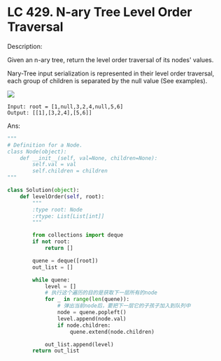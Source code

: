
# LC 429. N-ary Tree Level Order Traversal

 Description: 
 
Given an n-ary tree, return the level order traversal of its nodes' values.

Nary-Tree input serialization is represented in their level order traversal, each group of children is separated by the null value (See examples).

<img src = "https://assets.leetcode.com/uploads/2018/10/12/narytreeexample.png">

```
Input: root = [1,null,3,2,4,null,5,6]
Output: [[1],[3,2,4],[5,6]]
```

Ans:

```py
"""
# Definition for a Node.
class Node(object):
    def __init__(self, val=None, children=None):
        self.val = val
        self.children = children
"""

class Solution(object):
    def levelOrder(self, root):
        """
        :type root: Node
        :rtype: List[List[int]]
        """

        from collections import deque
        if not root:
            return []

        quene = deque([root])
        out_list = []

        while quene:
            level = []
            # 执行这个遍历的目的是获取下一层所有的node
            for _ in range(len(quene)):
                # 弹出当前node后，要把下一层它的子孩子加入到队列中
                node = quene.popleft()
                level.append(node.val)
                if node.children:
                    quene.extend(node.children)

            out_list.append(level)
        return out_list
```